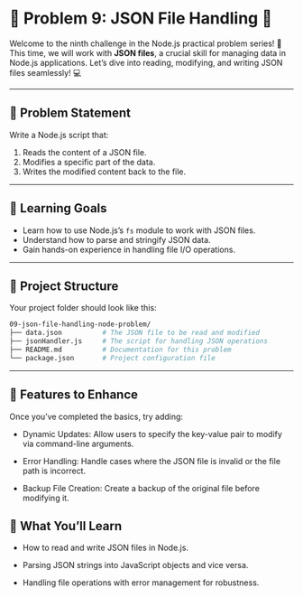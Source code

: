 # 🌟 Problem 9: JSON File Handling 🌟  

Welcome to the ninth challenge in the Node.js practical problem series! 🚀 This time, we will work with **JSON files**, a crucial skill for managing data in Node.js applications. Let’s dive into reading, modifying, and writing JSON files seamlessly! 💻  

---  

## 📝 Problem Statement  

Write a Node.js script that:  

1. Reads the content of a JSON file.  
2. Modifies a specific part of the data.  
3. Writes the modified content back to the file.  

---  

## 🎯 Learning Goals  

- Learn how to use Node.js’s `fs` module to work with JSON files.  
- Understand how to parse and stringify JSON data.  
- Gain hands-on experience in handling file I/O operations.  

---  

## 📂 Project Structure  

Your project folder should look like this:  

```bash  
09-json-file-handling-node-problem/  
├── data.json          # The JSON file to be read and modified  
├── jsonHandler.js     # The script for handling JSON operations  
├── README.md          # Documentation for this problem  
└── package.json       # Project configuration file  
```

---

## 🌟 Features to Enhance

Once you’ve completed the basics, try adding:

- Dynamic Updates: Allow users to specify the key-value pair to modify via command-line arguments.

- Error Handling: Handle cases where the JSON file is invalid or the file path is incorrect.

- Backup File Creation: Create a backup of the original file before modifying it.

## 🧠 What You’ll Learn

- How to read and write JSON files in Node.js.

- Parsing JSON strings into JavaScript objects and vice versa.

- Handling file operations with error management for robustness.
